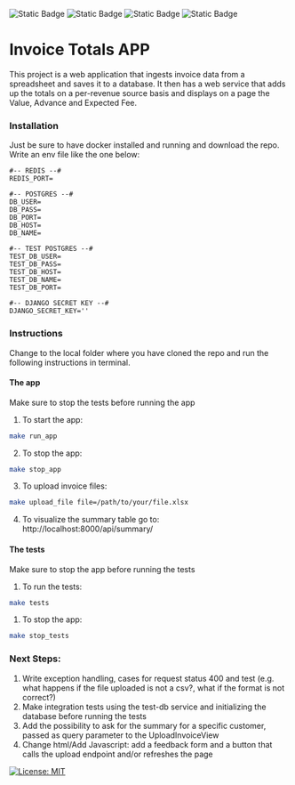 ![Static Badge](https://img.shields.io/badge/Django-092E20?style=for-the-badge&logo=django&logoColor=green)
![Static Badge](https://img.shields.io/static/v1?style=for-the-badge&message=Celery&color=37814A&logo=Celery&logoColor=FFFFFF&label)
![Static Badge](https://img.shields.io/badge/Redis-DC382D?style=for-the-badge&logo=redis&logoColor=white) 
![Static Badge](https://img.shields.io/badge/postgresql-4169e1?style=for-the-badge&logo=postgresql&logoColor=white) 

# Invoice Totals  APP

This project is a web application that ingests invoice data from a spreadsheet and saves it to a database. 
It then has a web service that adds up the totals on a per-revenue source basis and displays on a page the Value, Advance and Expected Fee.

### Installation
Just be sure to have docker installed and running and download the repo. Write an env file like the one below:

```
#-- REDIS --#
REDIS_PORT=

#-- POSTGRES --#
DB_USER=
DB_PASS=
DB_PORT=
DB_HOST=
DB_NAME=

#-- TEST POSTGRES --#
TEST_DB_USER=
TEST_DB_PASS=
TEST_DB_HOST=
TEST_DB_NAME=
TEST_DB_PORT=

#-- DJANGO SECRET KEY --#
DJANGO_SECRET_KEY=''
```

### Instructions
Change to the local folder where you have cloned the repo and run the following instructions in terminal.

#### The app

Make sure to stop the tests before running the app
1. To start the app:
```bash
make run_app
```

2. To stop the app:
```bash
make stop_app
```

3. To upload invoice files:
```bash
make upload_file file=/path/to/your/file.xlsx
```

4. To visualize the summary table go to: http://localhost:8000/api/summary/


#### The tests
Make sure to stop the app before running the tests
1. To run the tests:
```bash
make tests
```

1. To stop the app:
```bash
make stop_tests
```

### Next Steps:

1. Write exception handling, cases for request status 400 and test (e.g. what happens if the file uploaded is not a csv?, what if the format is not correct?)
2. Make integration tests using the test-db service and initializing the database before running the tests
3. Add the possibility to ask for the summary for a specific customer, passed as query parameter to the UploadInvoiceView
4. Change html/Add Javascript: add a feedback form and a button that calls the upload endpoint and/or refreshes the page

 [![License: MIT](https://img.shields.io/badge/License-MIT-yellow.svg)](https://opensource.org/licenses/MIT)